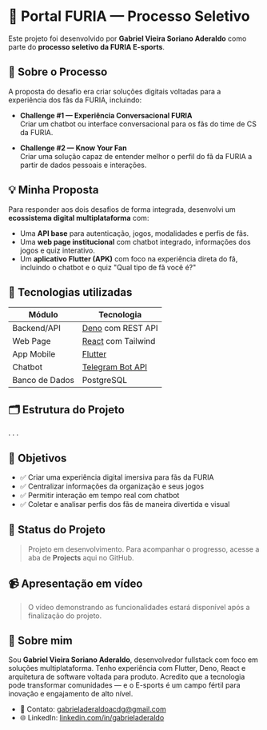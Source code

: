 # 🦊 Portal FURIA — Processo Seletivo

Este projeto foi desenvolvido por **Gabriel Vieira Soriano Aderaldo** como parte do **processo seletivo da FURIA E-sports**.

## 📌 Sobre o Processo

A proposta do desafio era criar soluções digitais voltadas para a experiência dos fãs da FURIA, incluindo:

- **Challenge #1 — Experiência Conversacional FURIA**  
  Criar um chatbot ou interface conversacional para os fãs do time de CS da FURIA.

- **Challenge #2 — Know Your Fan**  
  Criar uma solução capaz de entender melhor o perfil do fã da FURIA a partir de dados pessoais e interações.

## 💡 Minha Proposta

Para responder aos dois desafios de forma integrada, desenvolvi um **ecossistema digital multiplataforma** com:

- Uma **API base** para autenticação, jogos, modalidades e perfis de fãs.
- Uma **web page institucional** com chatbot integrado, informações dos jogos e quiz interativo.
- Um **aplicativo Flutter (APK)** com foco na experiência direta do fã, incluindo o chatbot e o quiz "Qual tipo de fã você é?"

## 📱 Tecnologias utilizadas

| Módulo | Tecnologia |
|--------|------------|
| Backend/API | [Deno](https://deno.land) com REST API |
| Web Page | [React](https://react.dev) com Tailwind |
| App Mobile | [Flutter](https://flutter.dev) |
| Chatbot | [Telegram Bot API](https://core.telegram.org/bots/api) |
| Banco de Dados | PostgreSQL |

## 🗂 Estrutura do Projeto
.
.
.

## 🎯 Objetivos

- ✅ Criar uma experiência digital imersiva para fãs da FURIA
- ✅ Centralizar informações da organização e seus jogos
- ✅ Permitir interação em tempo real com chatbot
- ✅ Coletar e analisar perfis dos fãs de maneira divertida e visual

## 🚧 Status do Projeto

> Projeto em desenvolvimento. Para acompanhar o progresso, acesse a aba de **Projects** aqui no GitHub.

## 📹 Apresentação em vídeo

> O vídeo demonstrando as funcionalidades estará disponível após a finalização do projeto.

## 👤 Sobre mim

Sou **Gabriel Vieira Soriano Aderaldo**, desenvolvedor fullstack com foco em soluções multiplataforma. Tenho experiência com Flutter, Deno, React e arquitetura de software voltada para produto. Acredito que a tecnologia pode transformar comunidades — e o E-sports é um campo fértil para inovação e engajamento de alto nível.

- 📧 Contato: gabrieladeraldoacdg@gmail.com
- 🌐 LinkedIn: [linkedin.com/in/gabrieladeraldo](https://linkedin.com/in/gabrieladeraldo)
